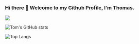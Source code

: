### Hi there 👋 Welcome to my Github Profile, I'm Thomas.

![](https://komarev.com/ghpvc/?username=tomrm18&color=blueviolet)

![Tom's GitHub stats](https://github-readme-stats.vercel.app/api?username=tomrm18&theme=tokyonight&show_icons=true)


![Top Langs](https://github-readme-stats.vercel.app/api/top-langs/?username=tomrm18&layout=compact&theme=tokyonight&langs_count=8)
